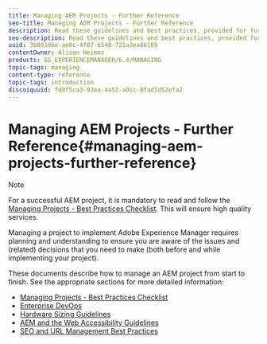 ```yaml
---
title: Managing AEM Projects - Further Reference
seo-title: Managing AEM Projects - Further Reference
description: Read these guidelines and best practices, provided for further reference, when managing your project.
seo-description: Read these guidelines and best practices, provided for further reference, when managing your project.
uuid: 3b803dbe-ae0c-4f07-b548-721a3ea8b109
contentOwner: Alison Heimoz
products: SG_EXPERIENCEMANAGER/6.4/MANAGING
topic-tags: managing
content-type: reference
topic-tags: introduction
discoiquuid: fd8f5ca3-93ea-4a52-a0cc-0fad5d52efa2
---
```


# Managing AEM Projects - Further Reference{#managing-aem-projects-further-reference}

>[!NOTE]
>
>For a successful AEM project, it is mandatory to read and follow the [Managing Projects - Best Practices Checklist](../../managing/using/best-practices.md). This will ensure high quality services.

Managing a project to implement Adobe Experience Manager requires planning and understanding to ensure you are aware of the issues and (related) decisions that you need to make (both before and while implementing your project).

These documents describe how to manage an AEM project from start to finish. See the appropriate sections for more detailed information:

* [Managing Projects - Best Practices Checklist](../../managing/using/best-practices.md)
* [Enterprise DevOps](../../managing/using/enterprise-devops.md)
* [Hardware Sizing Guidelines](../../managing/using/hardware-sizing-guidelines.md)
* [AEM and the Web Accessibility Guidelines](../../managing/using/web-accessibility.md)
* [SEO and URL Management Best Practices](../../managing/using/seo-and-url-management.md)

